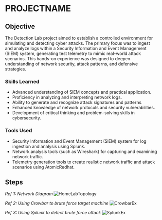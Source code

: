 # PROJECTNAME

## Objective


The Detection Lab project aimed to establish a controlled environment for simulating and detecting cyber attacks. The primary focus was to ingest and analyze logs within a Security Information and Event Management (SIEM) system, generating test telemetry to mimic real-world attack scenarios. This hands-on experience was designed to deepen understanding of network security, attack patterns, and defensive strategies.

### Skills Learned


- Advanced understanding of SIEM concepts and practical application.
- Proficiency in analyzing and interpreting network logs.
- Ability to generate and recognize attack signatures and patterns.
- Enhanced knowledge of network protocols and security vulnerabilities.
- Development of critical thinking and problem-solving skills in cybersecurity.

### Tools Used


- Security Information and Event Management (SIEM) system for log ingestion and analysis using Splunk.
- Network analysis tools (such as Wireshark) for capturing and examining network traffic.
- Telemetry generation tools to create realistic network traffic and attack scenarios using AtomicRedhat.

## Steps


*Ref 1: Network Diagram*
![HomeLabTopology](https://github.com/GivenXombiE/Detection-Lab/assets/104403111/cbef54c7-5c06-4e1d-b17a-530f2a128f55)

*Ref 2: Using Crowbar to brute force target machine*
![CrowbarEx](https://github.com/GivenXombiE/Detection-Lab/assets/104403111/0f8da642-c1c3-4401-bdca-87e6fced6ae5)

*Ref 3: Using Splunk to detect brute force attack*
![SplunkEx](https://github.com/GivenXombiE/Detection-Lab/assets/104403111/0f2773d5-6602-48c5-8372-24e89c404d6b)


